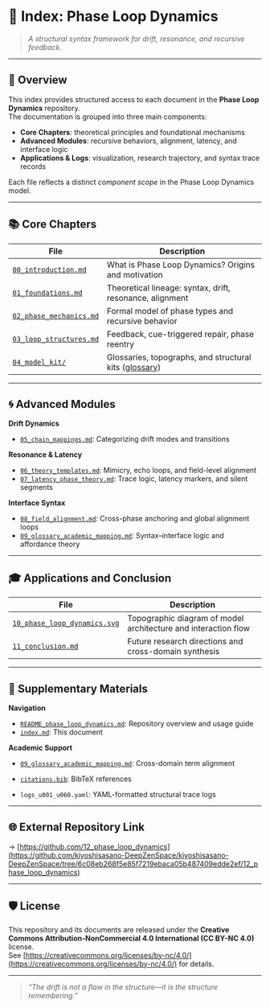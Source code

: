 # 🧭 Index: Phase Loop Dynamics

> *A structural syntax framework for drift, resonance, and recursive feedback.*

---

## 📘 Overview

This index provides structured access to each document in the **Phase Loop Dynamics** repository.  
The documentation is grouped into three main components:  
- **Core Chapters**: theoretical principles and foundational mechanisms  
- **Advanced Modules**: recursive behaviors, alignment, latency, and interface logic  
- **Applications & Logs**: visualization, research trajectory, and syntax trace records  

Each file reflects a distinct *component scope* in the Phase Loop Dynamics model.

---

## 📚 Core Chapters

| File | Description |
|------|-------------|
| [`00_introduction.md`](./00_introduction.md) | What is Phase Loop Dynamics? Origins and motivation |
| [`01_foundations.md`](https://github.com/kiyoshisasano-DeepZenSpace/kiyoshisasano-DeepZenSpace/blob/d01793dbefac9d0f65542fbd8d96ffe00067104a/12_phase_loop_dynamics/01_foundations.md) | Theoretical lineage: syntax, drift, resonance, alignment |
| [`02_phase_mechanics.md`](https://github.com/kiyoshisasano-DeepZenSpace/kiyoshisasano-DeepZenSpace/blob/d01793dbefac9d0f65542fbd8d96ffe00067104a/12_phase_loop_dynamics/02_phase_mechanics.md) | Formal model of phase types and recursive behavior |
| [`03_loop_structures.md`](https://github.com/kiyoshisasano-DeepZenSpace/kiyoshisasano-DeepZenSpace/blob/d01793dbefac9d0f65542fbd8d96ffe00067104a/12_phase_loop_dynamics/03_loop_structures.md) | Feedback, cue-triggered repair, phase reentry |
| [`04_model_kit/`](https://github.com/kiyoshisasano-DeepZenSpace/kiyoshisasano-DeepZenSpace/tree/0178aca53237e7acb936c32236ad3b427a4140a1/04_model_kit) | Glossaries, topographs, and structural kits ([glossary](https://github.com/kiyoshisasano-DeepZenSpace/kiyoshisasano-DeepZenSpace/tree/f42de37d401e1d61b353fd59226ee97f4d2d7e5b/04_model_kit/structure_topograph/glossary)) |

---

## 🌀 Advanced Modules

**Drift Dynamics**

- [`05_chain_mappings.md`](./05_chain_mappings.md): Categorizing drift modes and transitions

**Resonance & Latency**

- [`06_theory_templates.md`](./06_theory_templates.md): Mimicry, echo loops, and field-level alignment  
- [`07_latency_phase_theory.md`](./07_latency_phase_theory.md): Trace logic, latency markers, and silent segments

**Interface Syntax**

- [`08_field_alignment.md`](./08_field_alignment.md): Cross-phase anchoring and global alignment loops  
- [`09_glossary_academic_mapping.md`](./09_glossary_academic_mapping.md): Syntax–interface logic and affordance theory

---

## 🎓 Applications and Conclusion

| File | Description |
|------|-------------|
| [`10_phase_loop_dynamics.svg`](./10_phase_loop_dynamics.svg) | Topographic diagram of model architecture and interaction flow |
| [`11_conclusion.md`](./11_conclusion.md) | Future research directions and cross-domain synthesis |

---

## 🔖 Supplementary Materials

**Navigation**

- [`README_phase_loop_dynamics.md`](./README_phase_loop_dynamics.md): Repository overview and usage guide  
- [`index.md`](./index.md): This document

**Academic Support**

- [`09_glossary_academic_mapping.md`](./09_glossary_academic_mapping.md): Cross-domain term alignment  
- [`citations.bib`](./12_phase_loop_dynamics/citations.bib): BibTeX references  

- `logs_u001_u060.yaml`: YAML-formatted structural trace logs

---

## 🌐 External Repository Link

→ [https://github.com/12_phase_loop_dynamics](https://github.com/kiyoshisasano-DeepZenSpace/kiyoshisasano-DeepZenSpace/tree/6c08eb268f5e85f7219ebaca05b487409edde2ef/12_phase_loop_dynamics)

---

## 🛡️ License

This repository and its documents are released under the **Creative Commons Attribution-NonCommercial 4.0 International (CC BY-NC 4.0)** license.  
See [https://creativecommons.org/licenses/by-nc/4.0/](https://creativecommons.org/licenses/by-nc/4.0/) for details.

---

> *“The drift is not a flaw in the structure—it is the structure remembering.”*
